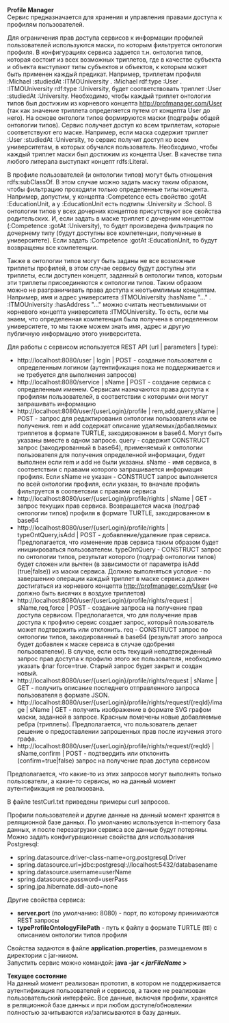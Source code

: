 **Profile Manager**  
Сервис предназначается для хранения и управления правами доступа к профилям пользователей.

Для ограничения прав доступа сервисов к информации профилей пользователей используются
маски, по которым фильтруется онтология профиля. В конфигурациях сервиса задается т.н.
онтология типов, которая состоит из всех возможных триплетов, где в качестве субъекта и
объекта выступают типы субъектов и объектов, к которым может быть применен каждый
предикат. Например, триплетам профиля :Michael :studiedAt :ITMOUniversity .
:Michael rdf:type :User . :ITMOUniversity rdf:type :University, будет соответствовать триплет
:User :studiedAt :University. Необходимо, чтобы каждый триплет онтологии типов был достижим
из корневого концепта <http://profmanager.com/User> (так как значение триплета определяется
путем от концепта User до него). На основе онтологи типов формируются маски (подграфы
общей онтологии типов). Сервис получает доступ ко всем триплетам, которые соответствуют
его маске. Например, если маска содержит триплет :User :studiedAt :University, то
сервис получит доступ ко всем университетам, в которых обучался пользователь. Необходимо,
чтобы каждый триплет маски был достижим из концепта User.
В качестве типа любого литерала выступакт концепт rdfs:Literal.

В профиле пользователей (и онтологии типов) могут быть отношения rdfs:subClassOf. В этом
случае можно задать маску таким образом, чтобы фильтрацию проходили только определенные
типы концента. Например, допустим, у концепта :Competence есть свойство :gotAt :EducationUnit,
а у :EducationUnit есть подтипы :University и :School. В онтологии типов
у всех дочерних концептов присутствуют все свойства родительских. И, если задать в маске
триплет с дочерним концептом (:Competence :gotAt :University), то будет произведена
фильтрация по дочернему типу (будут доступны все компетенции, полученные в университете).
Если задать :Competence :gotAt :EducationUnit, то будут возвращены все компетенции.

Также в онтологии типов могут быть заданы не все возможные триплеты профилей, в этом
случае сервису будут доступны эти триплеты, если доступен концепт, заданный в онтологии
типов, которым эти триплеты присоединяются к онтологии типов. Таким образом можно
не разграничивать права доступа к неотъемлимым концептам. Например, имя и адрес
университета :ITMOUniversity :hasName "..." . :ITMOUniversity :hasAddress "..."
можно считать неотъемлимыми от корневого концепта университета :ITMOUniversity. То есть,
если мы знаем, что определенная компетенция была получена в определенном университете, то
мы также можем знать имя, адрес и другую публичную информацию этого университета.

Для работы с сервисом используется REST API (url | parameters | type):
- http://localhost:8080/user | login | POST - создание пользователя с определенным логином
(аутентификация пока не поддерживается и не требуется для выполнения запросов)
- http://localhost:8080/service | sName | POST - создание сервиса с определенным именем.
Сервисам назначаются права доступа к профилям пользователей, в соответствии с которыми
они могут запрашивать информацию
- http://localhost:8080/user/{userLogin}/profile | rem,add,query,sName | POST - запрос для
редактирования онтологии пользователя или ее получения. rem и add содержат описание
удаляемых/добавляемых триплетов в формате TURTLE, закодированном в base64. Могут быть
указаны вместе в одном запросе. query - содержит CONSTRUCT запрос (закодированный в
base64), применяемый к онтологии пользователя для получения определенной информации,
будет выполнен если rem и add не были указаны. sName - имя сервиса, в соответствии с
правами которого запрашивается информация профиля. Если sName не указан - CONSTRUCT
запрос выполняется по всей онтологии профиля, если указан, то вначале профиль
фильтруется в соответсвии с правами сервиса
- http://localhost:8080/user/{userLogin}/profile/rights | sName | GET - запрос
текущих прав сервиса. Возвращается маска (подграф онтологии типов) профиля в 
формате TURTLE, закодированном в base64
- http://localhost:8080/user/{userLogin}/profile/rights | typeOntQuery,isAdd | POST -
добавление/удаление прав сервиса. Предполагается, что изменение прав сервиса таким
образом будет инициироваться пользователем. typeOntQuery - CONSTRUCT запрос по онтологии
типов, результат которого (подграф онтологии типов) будет сложен или вычтен (в
зависимости от параметра isAdd (true|false)) из маски сервиса. Должно выполняться
условие - по завершению операции каждый триплет в маске сервиса должен достигаться
из корневого концепта <http://profmanager.com/User> (не должно быть висячих
в воздухе триплетов)
- http://localhost:8080/user/{userLogin}/profile/rights/request | sName,req,force | POST -
создание запроса на получение прав доступа сервисом. Предполагается, что для получение
прав доступа к профилю сервис создает запрос, который пользователь может подтвержить
или отклонить. req - CONSTRUCT запрос по онтологии типов, закодированный в base64
(результат этого запроса будет добавлен к маске сервиса в случае одобрения
пользователем). В случае, если есть текущий неподтвержденный запрос прав доступа к
профилю этого же пользователя, необходимо указать флаг force=true. Старый запрос будет
закрыт и создан новый.
- http://localhost:8080/user/{userLogin}/profile/rights/request | sName | GET - получить
описание последнего отправленного запроса пользователя в формате JSON.
- http://localhost:8080/user/{userLogin}/profile/rights/request/{reqId}/image | sName | GET -
получить изображение в формате SVG графом маски, заданной в запросе. Красным помечены
новые добавляемые ребра (триплеты). Предполагается, что пользователь делает решение
о предоставлении запрошенных прав после изучения этого графа.
- http://localhost:8080/user/{userLogin}/profile/rights/request/{reqId} | sName,confirm | POST -
подтвердить или отклонить (confirm=true|false) запрос на получение прав доступа сервисом

Предполагается, что какие-то из этих запросов могут выполнять только пользователи, а
какие-то сервисы, но на данный момент аутентификация не реализована.

В файле testCurl.txt приведены примеры curl запросов.

Профили пользователей и другие данные на данный момент хранятся в реляционной базе данных.
По умолчанию используется in-memory база данных, и после перезагрузки сервиса все данные
будут потеряны. Можно задать конфигурационные свойства для использования Postgresql:
- spring.datasource.driver-class-name=org.postgresql.Driver
- spring.datasource.url=jdbc:postgresql://localhost:5432/databasename
- spring.datasource.username=userName
- spring.datasource.password=userPass
- spring.jpa.hibernate.ddl-auto=none

Другие свойства сервиса:
- **server.port** (по умолчанию: 8080) - порт, по которому принимаются REST запросы
- **typeProfileOntologyFilePath** - путь к файлу в формате TURTLE (ttl) с описанием
онтологии типов профиля

Свойства задаются в файле **application.properties**, размещаемом в директории с jar-ником.  
Запустить сервис можно командой:
**java -jar < _jarFileName_ >**

**Текущее состояние**  
На данный момент реализован прототип, в котором не поддерживается аутентификация
пользователей и сервисов, а также не реализован пользовательский интерфейс. Все данные,
включая профили, хранятся в реляционной базе данных и при любом доступе/обновлении
полностью зачитываются из/записываются в базу данных.